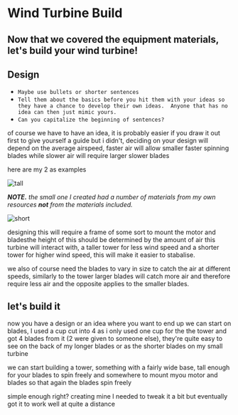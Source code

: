 # Wind Turbine Build
## Now that we covered the equipment materials, let's build your wind turbine!

## Design

- `Maybe use bullets or shorter sentences`
- `Tell them about the basics before you hit them with your ideas so they have a chance to develop their own ideas.  Anyone that has no idea can then just mimic yours.`
- `Can you capitalize the beginning of sentences?`

of course we have to have an idea, it is probably easier if you draw it out first to give yourself a guide but i didn't, deciding on your design will depend on the average airspeed, faster air will allow smaller faster spinning blades while slower air will require larger slower blades

here are my 2 as examples 

![tall](../images/tall_front.jpg)

***NOTE.*** *the small one I created had a number of materials from my own resources* ***not*** *from the materials included.*

![short](./images/short_front.jpg)

designing this will require a frame of some sort to mount the motor and bladesthe height of this should be determined by the amount of air this turbine will interact with, a taller tower for less wind speed and a shorter tower for higher wind speed, this will make it easier to stabalise. 

we also of course need the blades to vary in size to catch the air at different speeds, similarly to the tower larger blades will catch more air and therefore require less air and the opposite applies to the smaller blades.

## let's build it

now you have a design or an idea where you want to end up we can start on blades, I used a cup cut into 4 as i only used one cup for the the tower and got 4 blades from it (2 were given to someone else), they're quite easy to see on the back of my longer blades or as the shorter blades on my small turbine



we can start building a tower, something with a fairly wide base, tall enough for your blades to spin freely and somewhere to mount myou motor and blades so that again the blades spin freely

simple enough right?
creating mine I needed to tweak it a bit but eventually got it to work well at quite a distance

